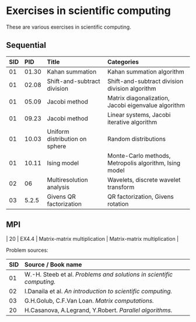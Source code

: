 # Exercises in scientific computing

These are various exercises in scientific computing.

## Sequential

| SID	| PID     	| Title 							| Categories  			  										|
|:------|:----------|:----------------------------------|:--------------------------------------------------------------|
| 01  	| 01.30		| Kahan summation					| Kahan summation algorithm										|
| 01	| 02.08		| Shift-and-subtract division		| Shift-and-subtract division division algorithm				|
| 01	| 05.09		| Jacobi method						| Matrix diagonalization, Jacobi eigenvalue algorithm			|
| 01	| 09.23		| Jacobi method						| Linear systems, Jacobi iterative algorithm					|
| 01	| 10.03		| Uniform distribution on sphere	| Random distributions											|
| 01	| 10.11		| Ising model						| Monte-Carlo methods, Metropolis algorithm, Ising model		|
| 02	| 06		| Multiresolution analysis			| Wavelets, discrete wavelet transform							|
| 03	| 5.2.5		| Givens QR factorization			| QR factorization, Givens rotation								|

## MPI

| 20	| EX4.4		| Matrix-matrix multiplication		| Matrix-matrix multiplication									|

<!--| 20	| 4.4		| LU factorization					| LU factorization without pivoting, MPI						|-->

Problem sources:

| SID     	| Source / Book name 															|
|:----------|:------------------------------------------------------------------------------|
| 01		| W.-H. Steeb et al. *Problems and solutions in scientific computing.*			|
| 02		| I.Danaila et al. *An introduction to scientific computing.* 					|
| 03		| G.H.Golub, C.F.Van Loan. *Matrix computations.*								|
| 20		| H.Casanova, A.Legrand, Y.Robert. *Parallel algorithms.* 						|

